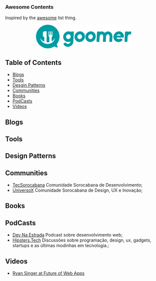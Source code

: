 ### **Awesome Contents** 

Inspired by the [awesome](https://github.com/sindresorhus/awesome) list thing.

<p align="center">
  <img src="https://github.com/goomerdev/awesome-contents/blob/master/media/logo-azul.png"/>
</p>

## Table of Contents
* [Blogs](#blogs)
* [Tools](#tools)
* [Desgin Patterns](#design-patterns)
* [Communities](#communities)
* [Books](#books)
* [PodCasts](#podcasts)
* [Videos](#videos)


## Blogs

## Tools

## Design Patterns

## Communities
- [TecSorocabana](https://tecsorocabana.slack.com/) Comunidade Sorocabana de Desenvolvimento;
- [UniversoX](https://universox.slack.com) Comunidade Sorocabana de Design, UX e Inovação;

## Books

## PodCasts
- [Dev Na Estrada](https://devnaestrada.com.br/) Podcast sobre desenvolvimento web;
- [Hipsters.Tech](https://hipsters.tech/) Discussões sobre programação, design, ux, gadgets, startups e as últimas modinhas em tecnologia.;

## Videos
- [Ryan Singer at Future of Web Apps](https://vimeo.com/15772341)





